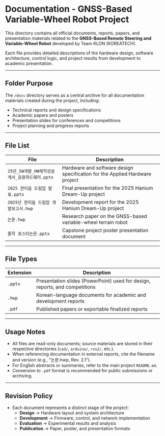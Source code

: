 ﻿# Documentation - GNSS-Based Variable-Wheel Robot Project

This directory contains all official documents, reports, papers, and presentation materials related to the **GNSS-Based Remote Steering and Variable-Wheel Robot** developed by Team KLON (KOREATECH).

Each file provides detailed descriptions of the hardware design, software architecture, control logic, and project results from development to academic presentation.

---

## Folder Purpose

The `/docs` directory serves as a central archive for all documentation materials created during the project, including:

- Technical reports and design specifications  
- Academic papers and posters  
- Presentation slides for conferences and competitions  
- Project planning and progress reports  

---

## File List

| File | Description |
|------|-------------|
| `25년_SW개발_HW제작성설계서_응용하드웨어.pptx` | Hardware and software design specification for the Applied Hardware project |
| `2025 한이음 드림업 발표.pptx` | Final presentation for the 2025 Hanium Dream-Up project |
| `2025년 한이음 드림업 개발보고서.hwp` | Development report for the 2025 Hanium Dream-Up project |
| `논문.hwp` | Research paper on the GNSS-based variable-wheel terrain robot |
| `졸작 포스터논문.pptx` | Capstone project poster presentation document |

---

## File Types

| Extension | Description |
|------------|-------------|
| `.pptx` | Presentation slides (PowerPoint) used for design, reports, and competitions |
| `.hwp` | Korean-language documents for academic and development reports |
| `.pdf` | Published papers or exportable finalized reports |

---

## Usage Notes

- All files are read-only documents; source materials are stored in their respective directories (`cad/`, `arduino/`, `ros2/`, etc.).  
- When referencing documentation in external reports, cite the filename and version (e.g., “논문.hwp, Rev. 2.1”).  
- For English abstracts or summaries, refer to the main project `README.md`.  
- Conversion to `.pdf` format is recommended for public submissions or archiving.

---

## Revision Policy

- Each document represents a distinct stage of the project:  
  - **Design** → Hardware layout and system architecture  
  - **Development** → Firmware, control, and network implementation  
  - **Evaluation** → Experimental results and analysis  
  - **Publication** → Paper, poster, and presentation formats  
